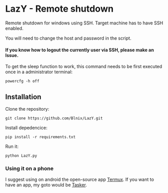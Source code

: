 # LazY - Remote shutdown
Remote shutdown for windows using SSH. Target machine has to have SSH enabled.

You will need to change the host and password in the script.
#### If you know how to logout the currently user via SSH, please make an Issue.
To get the sleep function to work, this command needs to be first executed once in a administrator terminal:

    powercfg -h off

## Installation

Clone the repository:
     
    git clone https://github.com/Blnix/LazY.git

Install depedencice:

    pip install -r requirements.txt

Run it:

    python LazY.py

### Using it on a phone
I suggest using on android the open-source app [Termux](https://termux.dev/). If you want to have an app, my goto would be [Tasker](https://tasker.joaoapps.com/).
